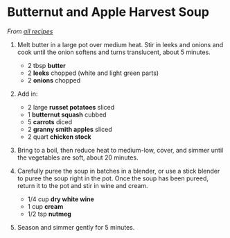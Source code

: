 # Butternut and Apple Harvest Soup

_From [all recipes](https://www.youtube.com/watch?v=EgzGkfAK-A0)_

1. Melt butter in a large pot over medium heat. Stir in leeks and onions and cook until the onion softens and turns translucent, about 5 minutes.

	- 2 tbsp **butter**
	- 2 **leeks** chopped	(white and light green parts)
	- 2 **onions** chopped

2. Add in:

	- 2 large **russet potatoes** sliced
	- 1 **butternut squash** cubbed
	- 5 **carrots** diced
	- 2 **granny smith apples** sliced
	- 2 quart **chicken stock**

3. Bring to a boil, then reduce heat to medium-low, cover, and simmer until the vegetables are soft, about 20 minutes.

4. Carefully puree the soup in batches in a blender, or use a stick blender to puree the soup right in the pot. Once the soup has been pureed, return it to the pot and stir in wine and cream. 

	- 1/4 cup **dry white wine**
	- 1 cup **cream**
	- 1/2 tsp **nutmeg**

5. Season and simmer gently for 5 minutes.

